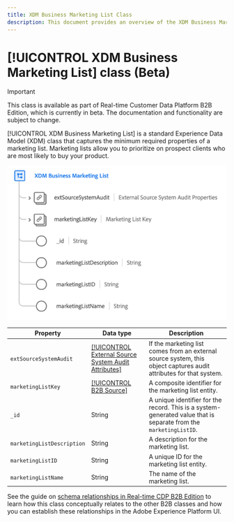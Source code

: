 ```yaml
---
title: XDM Business Marketing List Class
description: This document provides an overview of the XDM Business Marketing List class in Experience Data Model (XDM).
---
```

# [!UICONTROL XDM Business Marketing List] class (Beta)

>[!IMPORTANT]
>
>This class is available as part of Real-time Customer Data Platform B2B Edition, which is currently in beta. The documentation and functionality are subject to change.

[!UICONTROL XDM Business Marketing List] is a standard Experience Data Model (XDM) class that captures the minimum required properties of a marketing list. Marketing lists allow you to prioritize on prospect clients who are most likely to buy your product.

![](../../images/classes/b2b/business-marketing-list.png)

| Property | Data type |  Description |
| --- | --- | --- |
| `extSourceSystemAudit` | [[!UICONTROL External Source System Audit Attributes]](../../data-types/external-source-system-audit-attributes.md) | If the marketing list comes from an external source system, this object captures audit attributes for that system. |
| `marketingListKey` | [[!UICONTROL B2B Source]](../../data-types/b2b-source.md) | A composite identifier for the marketing list entity. |
| `_id` | String  | A unique identifier for the record. This is a system-generated value that is separate from the `marketingListID`. |
| `marketingListDescription` | String  | A description for the marketing list. |
| `marketingListID` | String  | A unique ID for the marketing list entity. |
| `marketingListName` | String  | The name of the marketing list. |

See the guide on [schema relationships in Real-time CDP B2B Edition](../../tutorials/relationship-b2b.md) to learn how this class conceptually relates to the other B2B classes and how you can establish these relationships in the Adobe Experience Platform UI.
